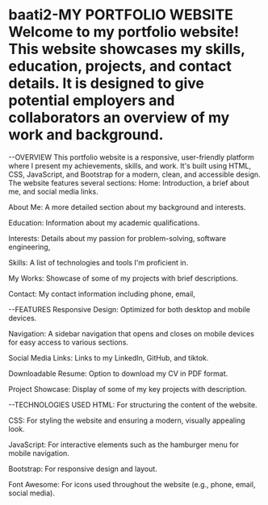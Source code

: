 # baati2-MY PORTFOLIO WEBSITE Welcome to my portfolio website! This website showcases my skills, education, projects, and contact details. It is designed to give potential employers and collaborators an overview of my work and background.

--OVERVIEW This portfolio website is a responsive, user-friendly platform where I present my achievements, skills, and work. It's built using HTML, CSS, JavaScript, and Bootstrap for a modern, clean, and accessible design. The website features several sections: Home: Introduction, a brief about me, and social media links.

About Me: A more detailed section about my background and interests.

Education: Information about my academic qualifications.

Interests: Details about my passion for problem-solving, software engineering, 

Skills: A list of technologies and tools I'm proficient in.

My Works: Showcase of some of my projects with brief descriptions.

Contact: My contact information including phone, email, 

--FEATURES Responsive Design: Optimized for both desktop and mobile devices.

Navigation: A sidebar navigation that opens and closes on mobile devices for easy access to various sections.

Social Media Links: Links to my LinkedIn, GitHub, and tiktok.

Downloadable Resume: Option to download my CV in PDF format.

Project Showcase: Display of some of my key projects with description.

--TECHNOLOGIES USED HTML: For structuring the content of the website.

CSS: For styling the website and ensuring a modern, visually appealing look.

JavaScript: For interactive elements such as the hamburger menu for mobile navigation.

Bootstrap: For responsive design and layout.

Font Awesome: For icons used throughout the website (e.g., phone, email, social media).
